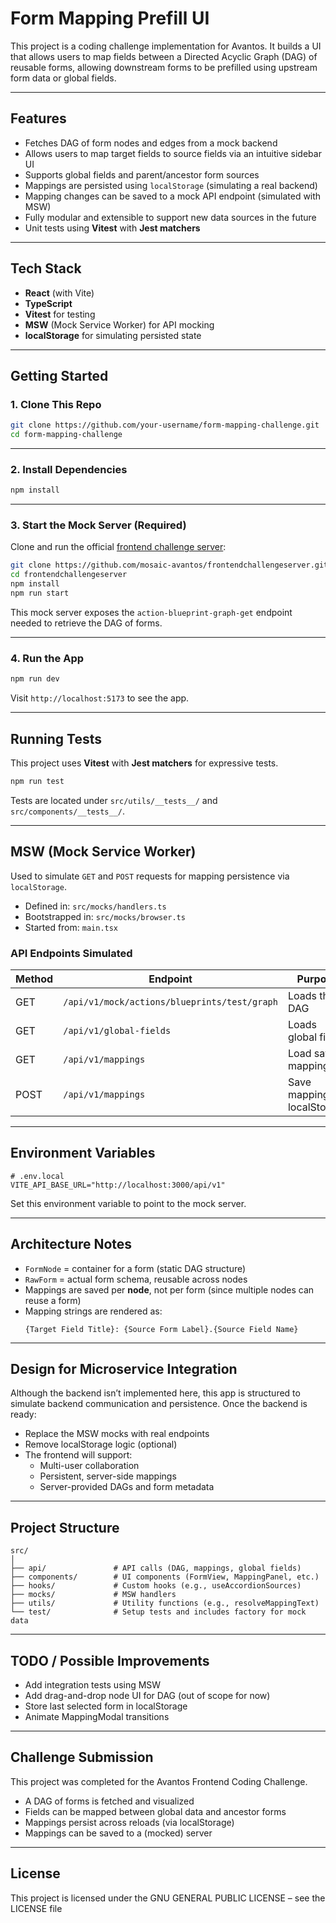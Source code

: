 # Form Mapping Prefill UI

This project is a coding challenge implementation for Avantos. It builds a UI that allows users to map fields between a Directed Acyclic Graph (DAG) of reusable forms, allowing downstream forms to be prefilled using upstream form data or global fields.

---

## Features

- Fetches DAG of form nodes and edges from a mock backend
- Allows users to map target fields to source fields via an intuitive sidebar UI
- Supports global fields and parent/ancestor form sources
- Mappings are persisted using `localStorage` (simulating a real backend)
- Mapping changes can be saved to a mock API endpoint (simulated with MSW)
- Fully modular and extensible to support new data sources in the future
- Unit tests using **Vitest** with **Jest matchers**

---

## Tech Stack

- **React** (with Vite)
- **TypeScript**
- **Vitest** for testing
- **MSW** (Mock Service Worker) for API mocking
- **localStorage** for simulating persisted state

---

## Getting Started

### 1. Clone This Repo

```bash
git clone https://github.com/your-username/form-mapping-challenge.git
cd form-mapping-challenge
```

---

### 2. Install Dependencies

```bash
npm install
```

---

### 3. Start the Mock Server (Required)

Clone and run the official [frontend challenge server](https://github.com/mosaic-avantos/frontendchallengeserver):

```bash
git clone https://github.com/mosaic-avantos/frontendchallengeserver.git
cd frontendchallengeserver
npm install
npm run start
```

This mock server exposes the `action-blueprint-graph-get` endpoint needed to retrieve the DAG of forms.

---

### 4. Run the App

```bash
npm run dev
```

Visit `http://localhost:5173` to see the app.

---

## Running Tests

This project uses **Vitest** with **Jest matchers** for expressive tests.

```bash
npm run test
```

Tests are located under `src/utils/__tests__/` and `src/components/__tests__/`.

---

## MSW (Mock Service Worker)

Used to simulate `GET` and `POST` requests for mapping persistence via `localStorage`.

- Defined in: `src/mocks/handlers.ts`
- Bootstrapped in: `src/mocks/browser.ts`
- Started from: `main.tsx`

### API Endpoints Simulated

| Method | Endpoint                                     | Purpose                       |
|--------|----------------------------------------------|-------------------------------|
| GET    | `/api/v1/mock/actions/blueprints/test/graph` | Loads the DAG                 |
| GET    | `/api/v1/global-fields`                      | Loads global fields           |
| GET    | `/api/v1/mappings`                           | Load saved mappings           |
| POST   | `/api/v1/mappings`                           | Save mappings to localStorage |

---

## Environment Variables

```env
# .env.local
VITE_API_BASE_URL="http://localhost:3000/api/v1"
```

Set this environment variable to point to the mock server.

---

## Architecture Notes

- `FormNode` = container for a form (static DAG structure)
- `RawForm` = actual form schema, reusable across nodes
- Mappings are saved per **node**, not per form (since multiple nodes can reuse a form)
- Mapping strings are rendered as:
  ```
  {Target Field Title}: {Source Form Label}.{Source Field Name}
  ```

---

## Design for Microservice Integration

Although the backend isn’t implemented here, this app is structured to simulate backend communication and persistence. Once the backend is ready:

- Replace the MSW mocks with real endpoints
- Remove localStorage logic (optional)
- The frontend will support:
  - Multi-user collaboration
  - Persistent, server-side mappings
  - Server-provided DAGs and form metadata

---

## Project Structure

```
src/
│
├── api/               # API calls (DAG, mappings, global fields)
├── components/        # UI components (FormView, MappingPanel, etc.)
├── hooks/             # Custom hooks (e.g., useAccordionSources)
├── mocks/             # MSW handlers
├── utils/             # Utility functions (e.g., resolveMappingText)
└── test/              # Setup tests and includes factory for mock data
```

---

## TODO / Possible Improvements

- Add integration tests using MSW
- Add drag-and-drop node UI for DAG (out of scope for now)
- Store last selected form in localStorage
- Animate MappingModal transitions

---

## Challenge Submission

This project was completed for the Avantos Frontend Coding Challenge.

- A DAG of forms is fetched and visualized
- Fields can be mapped between global data and ancestor forms
- Mappings persist across reloads (via localStorage)
- Mappings can be saved to a (mocked) server

---

## License

This project is licensed under the GNU GENERAL PUBLIC LICENSE – see the LICENSE file
